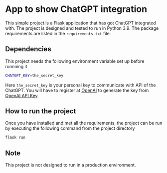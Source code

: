 # App to show ChatGPT integration
This simple project is a Flask application that has got ChatGPT integrated with.
The project is designed and tested to run in Python 3.9. The package
requirements are listed in the `requirements.txt` file.

## Dependencies
This project needs the following environment variable set up before runnning it

```bash
CHATGPT_KEY=the_secret_key
```
Here `the_secret_key` is your personal key to communicate with API of the ChatGPT.
You will have to register at [OpenAI](https://platform.openai.com/overview)
to generate the key from
[OpenAI API Key](https://platform.openai.com/account/api-keys).

## How to run the project
Once you have installed and met all the requirements, the project can be run by
executing the following command from the project directory

```bash
flask run
```
## Note
This project is not designed to run in a production environment.
